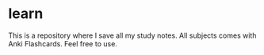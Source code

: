 # learn
This is a repository where I save all my study notes.
All subjects comes with Anki Flashcards. Feel free to use.
